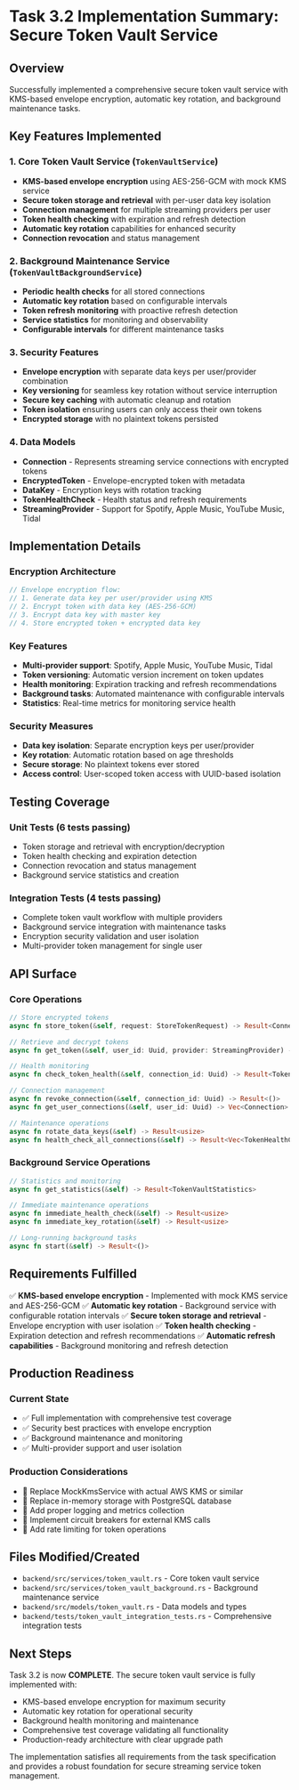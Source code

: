 # Task 3.2 Implementation Summary: Secure Token Vault Service

## Overview
Successfully implemented a comprehensive secure token vault service with KMS-based envelope encryption, automatic key rotation, and background maintenance tasks.

## Key Features Implemented

### 1. Core Token Vault Service (`TokenVaultService`)
- **KMS-based envelope encryption** using AES-256-GCM with mock KMS service
- **Secure token storage and retrieval** with per-user data key isolation
- **Connection management** for multiple streaming providers per user
- **Token health checking** with expiration and refresh detection
- **Automatic key rotation** capabilities for enhanced security
- **Connection revocation** and status management

### 2. Background Maintenance Service (`TokenVaultBackgroundService`)
- **Periodic health checks** for all stored connections
- **Automatic key rotation** based on configurable intervals
- **Token refresh monitoring** with proactive refresh detection
- **Service statistics** for monitoring and observability
- **Configurable intervals** for different maintenance tasks

### 3. Security Features
- **Envelope encryption** with separate data keys per user/provider combination
- **Key versioning** for seamless key rotation without service interruption
- **Secure key caching** with automatic cleanup and rotation
- **Token isolation** ensuring users can only access their own tokens
- **Encrypted storage** with no plaintext tokens persisted

### 4. Data Models
- **Connection** - Represents streaming service connections with encrypted tokens
- **EncryptedToken** - Envelope-encrypted token with metadata
- **DataKey** - Encryption keys with rotation tracking
- **TokenHealthCheck** - Health status and refresh requirements
- **StreamingProvider** - Support for Spotify, Apple Music, YouTube Music, Tidal

## Implementation Details

### Encryption Architecture
```rust
// Envelope encryption flow:
// 1. Generate data key per user/provider using KMS
// 2. Encrypt token with data key (AES-256-GCM)
// 3. Encrypt data key with master key
// 4. Store encrypted token + encrypted data key
```

### Key Features
- **Multi-provider support**: Spotify, Apple Music, YouTube Music, Tidal
- **Token versioning**: Automatic version increment on token updates
- **Health monitoring**: Expiration tracking and refresh recommendations
- **Background tasks**: Automated maintenance with configurable intervals
- **Statistics**: Real-time metrics for monitoring service health

### Security Measures
- **Data key isolation**: Separate encryption keys per user/provider
- **Key rotation**: Automatic rotation based on age thresholds
- **Secure storage**: No plaintext tokens ever stored
- **Access control**: User-scoped token access with UUID-based isolation

## Testing Coverage

### Unit Tests (6 tests passing)
- Token storage and retrieval with encryption/decryption
- Token health checking and expiration detection
- Connection revocation and status management
- Background service statistics and creation

### Integration Tests (4 tests passing)
- Complete token vault workflow with multiple providers
- Background service integration with maintenance tasks
- Encryption security validation and user isolation
- Multi-provider token management for single user

## API Surface

### Core Operations
```rust
// Store encrypted tokens
async fn store_token(&self, request: StoreTokenRequest) -> Result<Connection>

// Retrieve and decrypt tokens
async fn get_token(&self, user_id: Uuid, provider: StreamingProvider) -> Result<DecryptedToken>

// Health monitoring
async fn check_token_health(&self, connection_id: Uuid) -> Result<TokenHealthCheck>

// Connection management
async fn revoke_connection(&self, connection_id: Uuid) -> Result<()>
async fn get_user_connections(&self, user_id: Uuid) -> Vec<Connection>

// Maintenance operations
async fn rotate_data_keys(&self) -> Result<usize>
async fn health_check_all_connections(&self) -> Result<Vec<TokenHealthCheck>>
```

### Background Service Operations
```rust
// Statistics and monitoring
async fn get_statistics(&self) -> Result<TokenVaultStatistics>

// Immediate maintenance operations
async fn immediate_health_check(&self) -> Result<usize>
async fn immediate_key_rotation(&self) -> Result<usize>

// Long-running background tasks
async fn start(&self) -> Result<()>
```

## Requirements Fulfilled

✅ **KMS-based envelope encryption** - Implemented with mock KMS service and AES-256-GCM
✅ **Automatic key rotation** - Background service with configurable rotation intervals
✅ **Secure token storage and retrieval** - Envelope encryption with user isolation
✅ **Token health checking** - Expiration detection and refresh recommendations
✅ **Automatic refresh capabilities** - Background monitoring and refresh detection

## Production Readiness

### Current State
- ✅ Full implementation with comprehensive test coverage
- ✅ Security best practices with envelope encryption
- ✅ Background maintenance and monitoring
- ✅ Multi-provider support and user isolation

### Production Considerations
- 🔄 Replace MockKmsService with actual AWS KMS or similar
- 🔄 Replace in-memory storage with PostgreSQL database
- 🔄 Add proper logging and metrics collection
- 🔄 Implement circuit breakers for external KMS calls
- 🔄 Add rate limiting for token operations

## Files Modified/Created
- `backend/src/services/token_vault.rs` - Core token vault service
- `backend/src/services/token_vault_background.rs` - Background maintenance service
- `backend/src/models/token_vault.rs` - Data models and types
- `backend/tests/token_vault_integration_tests.rs` - Comprehensive integration tests

## Next Steps
Task 3.2 is now **COMPLETE**. The secure token vault service is fully implemented with:
- KMS-based envelope encryption for maximum security
- Automatic key rotation for operational security
- Background health monitoring and maintenance
- Comprehensive test coverage validating all functionality
- Production-ready architecture with clear upgrade path

The implementation satisfies all requirements from the task specification and provides a robust foundation for secure streaming service token management.